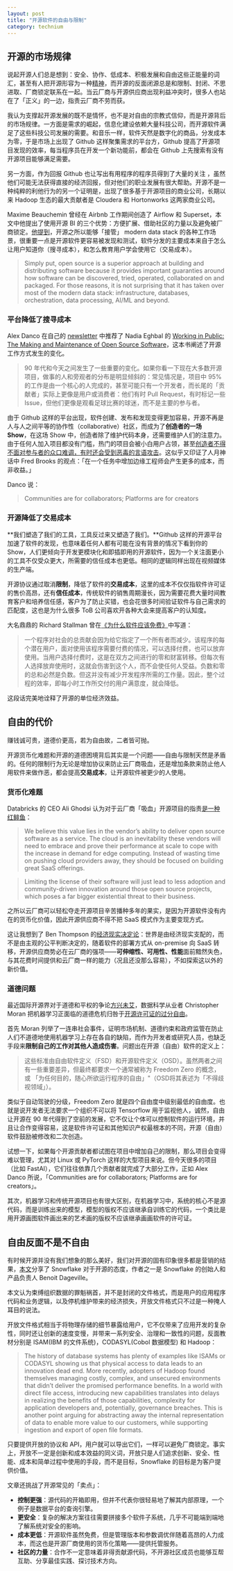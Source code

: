 ```yaml
---
layout: post
title: "开源软件的自由与限制"
category: technium
---
```








## 开源的市场规律



说起开源人们总是想到：安全、协作、低成本、积极发展和自由这些正能量的词汇，甚至有人把开源形容为一种[精神](https://hackernoon.com/why-we-need-open-source-spirit-g2573yzv)，而开源的反面闭源总是和限制、封闭、不思进取、厂商锁定联系在一起。当云厂商与开源供应商出现利益冲突时，很多人也站在了「正义」的一边，指责云厂商不劳而获。

我认为支撑起开源发展的既不是情怀，也不是对自由的宗教式信仰，而是开源背后的市场规律。一方面是需求的崛起，信息化建设依赖大量科技公司，而开源软件满足了这些科技公司发展的需要。和音乐一样，软件天然是数字化的商品，分发成本为零，于是市场上出现了 Github 这样聚集需求的平台方，Github 提高了开源项目发现的效率，每当程序员在开发一个新功能前，都会在 Github 上先搜索有没有开源项目能够满足需要。

另一方面，作为回报 Github 也让写出有用程序的程序员得到了大量的关注 ，虽然他们可能无法获得直接的经济回报，但对他们的职业发展有很大帮助。开源不是一种纯粹的利他行为的另一个证明是，出现了很多基于开源项目的商业公司，长期以来 Hadoop 生态的最大贡献者是 Cloudera 和 Hortonworks 这两家商业公司。

Maxime Beauchemin 曾经在 Airbnb 工作期间创造了 Airflow 和 Superset，本文中他提出了使用开源 BI 的三个优势：方便扩展、借助社区的力量以及避免被厂商锁定。[他提到](https://preset.io/blog/future-of-business-intelligence/)，开源之所以能够「接管」 modern data stack 的各种工作场景，很重要一点是开源软件更容易被发现和测试，软件分发的主要成本来自于怎么让用户知道你（搜寻成本），和怎么教育用户学会使用它（交易成本）。



> Simply put, open source is a superior approach at building and distributing software because it provides important guaranties around how software can be discovered, tried, operated, collaborated on and packaged. For those reasons, it is not surprising that it has taken over most of the modern data stack: infrastructure, databases, orchestration, data processing, AI/ML and beyond.



### 平台降低了搜寻成本



Alex Danco 在自己的 [newsletter](https://alexdanco.com/2020/10/08/making-is-show-business-now/) 中推荐了 Nadia Eghbal 的 [Working in Public: The Making and Maintenance of Open Source Software](https://www.amazon.com/Working-Public-Making-Maintenance-Software/dp/0578675862)，这本书阐述了开源工作方式发生的变化。



> 90 年代和今天之间发生了一些重要的变化。如果你看一下现在大多数开源项目，做事的人和旁观者的分布是明显倾斜的：常见情况是，项目中 95% 的工作是由一个核心的人完成的，甚至可能只有一个开发者，而长尾的「贡献者」实际上更像是用户或消费者：他们有时 Pull Request，有时标记一些 Issue，但他们更像是观看足球比赛的球迷，而不是主要的参与者。
>
> 

由于 Github 这样的平台出现，软件创建、发布和发现变得更加容易，开源不再是人与人之间平等的协作性（collaborative）社区，而成为了**创造者的一场 Show**，在这场 Show 中，创造者除了维护代码本身，还需要维护人们的注意力。由于任何人加入项目都没有门槛，热门的项目会被小白用户占领，甚至[创造者不得不面对参与者的众口难调，有时还会受到恶毒的言语攻击](https://avocadotoast.live/episodes/70/?t=3332)。这似乎又印证了人月神话中 Fred Brooks 的观点：「在一个任务中增加边缘工程师会产生更多的成本，而非收益。」



Danco 说：

> Communities are for collaborators; Platforms are for creators





### 开源降低了交易成本



**我们塑造了我们的工具，工具反过来又塑造了我们。**Github 这样的开源平台加速了软件的发现，也意味着任何人都有可能在没有背景的情况下看到你的 Show，人们更倾向于开发更模块化和即插即用的开源软件，因为一个关注面更小的工具不仅受众更大，所需要的信任成本也更低。相同的逻辑同样出现在视频媒体的生产端。



开源协议通过取消**限制**，降低了软件的**交易成本**，这里的成本不仅仅指软件许可证的售价高昂，还有**信任成本**，传统软件的销售周期漫长，因为需要花费大量时间教育客户和培养信任感，客户为了防止买错，也会花很多时间验证软件与自己需求的匹配度，这也是为什么很多 ToB 公司喜欢开各种大会来提高客户的认知度。



大名鼎鼎的 Richard Stallman 曾在[《为什么软件应该免费》](https://www.gnu.org/philosophy/shouldbefree.en.html)中写道：



> 一个程序对社会的总贡献会因为给它指定了一个所有者而减少。该程序的每个潜在用户，面对使用该程序需要付费的情况，可以选择付费，也可以放弃使用。当用户选择付费时，这是在双方之间进行的零和财富转移。但每次有人选择放弃使用时，这就会伤害到这个人，而不会使任何人受益。负数和零的总和必然是负数。但这并没有减少开发程序所需的工作量。因此，整个过程的效率，即每小时工作所交付的用户满意度，就会降低。



这段话完美地诠释了开源的单位经济效益。



## 自由的代价



赚钱诚可贵，道德价更高，若为自由故，二者皆可抛。



开源货币化难题和开源的道德困境背后其实是一个问题——自由与限制天然是矛盾的。任何的限制行为无论是增加协议来防止云厂商吸血，还是增加条款来防止他人用软件来做作恶，都会提高**交易成本**，让开源软件被更少的人使用。



### 货币化难题



Databricks 的 CEO Ali Ghodsi 认为对于云厂商「吸血」开源项目的指责[是一种红鲱鱼](https://www.computerweekly.com/blog/Open-Source-Insider/Databricks-CEO-Managing-open-source-in-the-cloud-is-hard)：

> We believe this value lies in the vendor’s ability to deliver open source software as a service. The cloud is an inevitability these vendors will need to embrace and prove their performance at scale to cope with the increase in demand for edge computing. Instead of wasting time on pushing cloud providers away, they should be focused on building great SaaS offerings.

> Limiting the license of their software will just lead to less adoption and community-driven innovation around those open source projects, which poses a far bigger existential threat to their business.



之所以云厂商可以轻松夺走开源项目辛苦播种多年的果实，是因为开源软件没有内在的货币化价值，因此开源供应商不得不把 SaaS 模式作为主要变现方式。

这让我想到了 Ben Thompson 的[经济现实决定论](https://stratechery.com/2019/aws-mongodb-and-the-economic-realities-of-open-source/)：世界是由经济现实支配的，而不是由主观的公平判断决定的，随着软件的部署方式从 on-premise 向 SaaS 转移，开源供应商势必在云厂商的强项——**可伸缩性、可用性、性能**面前黯然失色，与其花费时间提供和云厂商一样的能力（况且还没那么容易），不如探索这以外的新价值。



### 道德问题



最近国际开源界对于道德和平权的争论[方兴未艾](https://jhuo.ca/post/rms_return_fsf/)，数据科学从业者 Christopher Moran 把机器学习正面临的道德危机归咎于[开源许可证的过分自由](https://thegradient.pub/machine-learning-ethics-and-open-source-licensing/)。



首先 Moran 列举了一连串社会事件，证明市场机制、道德约束和政府监管在防止人们不道德地使用机器学习上存在各自的缺陷，而作为开发者或研究人员，也缺乏手段来**限制自己的工作对其他人造成伤害**。问题出在开源（自由）软件的定义上：



> 这些标准由自由软件定义（FSD）和开源软件定义（OSD）。虽然两者之间有一些重要差异，但最终都要求一个通常被称为 Freedom Zero 的概念，或 「为任何目的，随心所欲运行程序的自由」"（OSD将其表述为「不得歧视领域」）。



类似于自动驾驶的分级，Freedom Zero 就是四个自由度中级别最低的自由度。也就是说开发者无法要求一个组织不可以将 Tensorflow 用于监视他人，诚然，自由让开源在 90 年代得到了空前的发展，它不仅让个体可以控制软件的运行环境，并且让合作变得容易，这是软件许可证和其他知识产权最根本的不同，开源（自由）软件鼓励被修改和二次创造。



试想一下，如果每个开源贡献者都试图在项目中增加自己的限制，那么项目会变得难以管理，尤其对 Linux 或 PyTorch 这样的大型项目来说。但今天很多的项目（比如 FastAI），它们往往依靠几个贡献者就完成了大部分工作，正如 Alex Danco 所说，「Communities are for collaborators; Platforms are for creators」。



其次，机器学习和传统开源项目也有很大区别，在机器学习中，系统的核心不是源代码，而是训练出来的模型，模型的版权不应该继承自训练它的代码，一个类比是用开源画图软件画出来的艺术画的版权不应该继承画画软件的许可证。



## 自由反面不是不自由



有时候开源并没有我们想象的那么美好，我们对开源的固有印象很多都是营销的结果，[本文](https://www.snowflake.com/blog/choosing-open-wisely/)分享了 Snowflake 对于开源的态度，作者之一是 Snowflake 的创始人和产品负责人 Benoit Dageville。

本文认为束缚组织数据的罪魁祸首，并不是封闭的文件格式，而是用户的应用程序代码和业务逻辑，以及停机维护带来的经济损失，开放文件格式只不过是一种掩人耳目的说法。

开放文件格式相当于将物理存储的细节暴露给用户，它不仅带来了应用开发的复杂性，同时还让创新的速度变慢，并带来一系列安全、治理和一致性的问题，反面教材分别是 ISAM(IBM 的文件系统)，CODASYL(Cobol 数据模型) 和 Hadoop：

> The history of database systems has plenty of examples like ISAMs or CODASYL showing us that physical access to data leads to an innovation dead end. More recently, adopters of Hadoop found themselves managing costly, complex, and unsecured environments that didn’t deliver the promised performance benefits. In a world with direct file access, introducing new capabilities translates into delays in realizing the benefits of those capabilities, complexity for application developers and, potentially, governance breaches. This is another point arguing for abstracting away the internal representation of data to enable more value to our customers, while supporting ingestion and export of open file formats.

只要提供开放的协议和 API，用户就可以导出它们，一样可以避免厂商锁定。事实上，开放不一定是创新和成本效益的同义词，开放只是人们追求创新、安全、性能、成本和简单过程中使用的手段，而不是目标，Snowflake 的目标是为客户提供价值。



文章还挑战了开源常见的「卖点」：

- **控制更强**：源代码的开箱即用，但并不代表你很轻易地了解其内部原理，一个例子是数据平台的查询引擎。
- **更安全**：复杂的解决方案往往需要拼接多个软件子系统，几乎不可能端到端地了解系统对安全的影响。
- **成本更低**：开源软件虽然免费，但是管理版本和参数调优伴随着高昂的人力成本，而这也是开源厂商使用的货币化策略——提供托管服务。
- **社区的力量**：合作不一定意味着非得贡献源代码，不开源社区成员也能够互帮互助、分享最佳实践、探讨技术方向。







